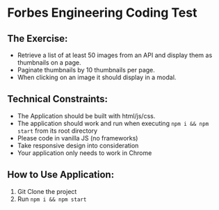 # Forbes Engineering Coding Test

## The Exercise:
* Retrieve a list of at least 50 images from an API and display them as thumbnails on a page.
* Paginate thumbnails by 10 thumbnails per page.
* When clicking on an image it should display in a modal.

## Technical Constraints:
* The Application should be built with html/js/css.
* The application should work and run when executing `npm i && npm start` from its root directory
* Please code in vanilla JS (no frameworks)
* Take responsive design into consideration
* Your application only needs to work in Chrome

## How to Use Application:
1. Git Clone the project
2. Run `npm i && npm start`
